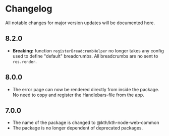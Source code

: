# Changelog

All notable changes for major version updates will be documented here.

## 8.2.0

- **Breaking:** function `registerBreadcrumbHelper` no longer takes any config used to define "default" breadcrumbs. All breadcrumbs are no sent to `res.render`.

## 8.0.0

- The error page can now be rendered directly from inside the package. No need to copy and register the Handlebars-file from the app.

## 7.0.0

- The name of the package is changed to @kth/kth-node-web-common
- The package is no longer dependent of deprecated packages.
